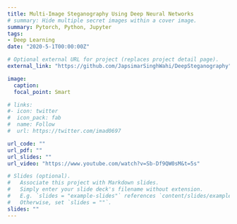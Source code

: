 ```yaml
---
title: Multi-Image Steganography Using Deep Neural Networks
# summary: Hide multiple secret images within a cover image.
summary: Pytorch, Python, Jupyter
tags:
- Deep Learning
date: "2020-5-1T00:00:00Z"

# Optional external URL for project (replaces project detail page).
external_link: "https://github.com/JapsimarSinghWahi/DeepSteganography"

image:
  caption: 
  focal_point: Smart

# links:
#- icon: twitter
#  icon_pack: fab
#  name: Follow
#  url: https://twitter.com/imad0697

url_code: ""
url_pdf: ""
url_slides: ""
url_video: "https://www.youtube.com/watch?v=Sb-Df9QW0sM&t=5s"

# Slides (optional).
#   Associate this project with Markdown slides.
#   Simply enter your slide deck's filename without extension.
#   E.g. `slides = "example-slides"` references `content/slides/example-slides.md`.
#   Otherwise, set `slides = ""`.
slides: ""
---
```


